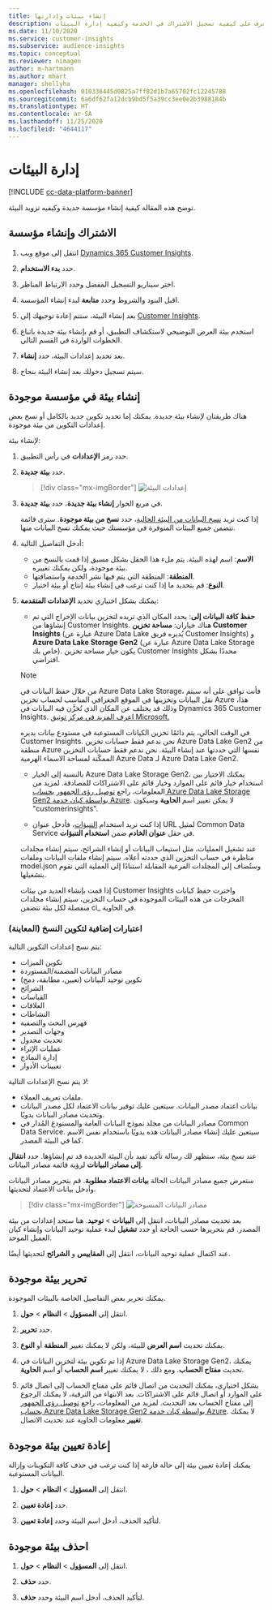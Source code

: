 ```yaml
---
title: إنشاء بيئات وإدارتها
description: تعرف على كيفية تسجيل الاشتراك في الخدمة وكيفية إدارة البيئات.
ms.date: 11/10/2020
ms.service: customer-insights
ms.subservice: audience-insights
ms.topic: conceptual
ms.reviewer: nimagen
author: m-hartmann
ms.author: mhart
manager: shellyha
ms.openlocfilehash: 010336445d0825a7ff82d1b7a65702fc12245788
ms.sourcegitcommit: 6a6df62fa12dcb9bd5f5a39cc3ee0e2b3988184b
ms.translationtype: HT
ms.contentlocale: ar-SA
ms.lasthandoff: 11/25/2020
ms.locfileid: "4644117"
---
```

# <a name="manage-environments"></a>إدارة البيئات

[!INCLUDE [cc-data-platform-banner](../includes/cc-data-platform-banner.md)]

توضح هذه المقالة كيفية إنشاء مؤسسة جديدة وكيفيه تزويد البيئة.

## <a name="sign-up-and-create-an-organization"></a>الاشتراك وإنشاء مؤسسة

1. انتقل إلى موقع ويب [Dynamics 365 Customer Insights](https://dynamics.microsoft.com/ai/customer-insights/).

2. حدد **بدء الاستخدام‬**.

3. اختر سيناريو التسجيل المفضل وحدد الارتباط المناظر.

4. اقبل البنود والشروط وحدد **متابعة** لبدء إنشاء المؤسسة.

5. بعد إنشاء البيئة، ستتم إعادة توجيهك إلى [Customer Insights](https://home.ci.ai.dynamics.com).

6. استخدم بيئة العرض التوضيحي لاستكشاف التطبيق، أو قم بإنشاء بيئة جديدة باتباع الخطوات الواردة في القسم التالي.

7. بعد تحديد إعدادات البيئة، حدد **إنشاء**.

8. سيتم تسجيل دخولك بعد إنشاء البيئة بنجاح.

## <a name="create-an-environment-in-an-existing-organization"></a>إنشاء بيئة في مؤسسة موجودة

هناك طريقتان لإنشاء بيئة جديدة. يمكنك إما تحديد تكوين جديد بالكامل أو نسخ بعض إعدادات التكوين من بيئة موجودة.

لإنشاء بيئة:

1. حدد رمز **الإعدادات** في رأس التطبيق.

1. حدد **بيئة جديدة**.

   > [!div class="mx-imgBorder"]
   > ![إعدادات البيئة](media/environment-settings-dialog.png)

1. في مربع الحوار **إنشاء بيئة جديدة**، حدد **بيئة جديدة**.

   إذا كنت تريد [نسخ البيانات من البيئة الحالية](#additional-considerations-for-copy-configuration-preview)، حدد **نسخ من بيئة موجودة**. سترى قائمة تتضمن جميع البيئات المتوفرة في مؤسستك حيث يمكنك نسخ البيانات منها.

1. أدخل التفاصيل التالية:
   - **الاسم**: اسم لهذه البيئة. يتم ملء هذا الحقل بشكل مسبق إذا قمت بالنسخ من بيئة موجودة، ولكن يمكنك تغييره.
   - **المنطقة**: المنطقة التي يتم فيها نشر الخدمة واستضافتها.
   - **النوع**: قم بتحديد ما إذا كنت ترغب في إنشاء بيئة إنتاج أو بيئة اختبار.

2. يمكنك بشكل اختياري تحديد **الإعدادات المتقدمة**:

   - **حفظ كافة البيانات إلى**: يحدد المكان الذي تريده لتخزين بيانات الإخراج التي تم إنشاؤها من Customer Insights. هناك خياران: **مساحة تخزين Customer Insights** (عبارة عن Azure Data Lake يُديره فريق Customer Insights) و **Azure Data Lake Storage Gen2** (عبارة عن Azure Data Lake Storage خاص بك). يكون خيار مساحة تخزين Customer Insights محددًا بشكل افتراضي.

   > [!NOTE]
   > من خلال حفظ البيانات في Azure Data Lake Storage، فأنت توافق على أنه سيتم نقل البيانات وتخزينها في الموقع الجغرافي المناسب لحساب تخزين Azure هذا، وذلك قد يختلف عن المكان الذي تُخزَّن فيه البيانات في Dynamics 365 Customer Insights. [اعرف المزيد في مركز توثيق Microsoft.](https://www.microsoft.com/trust-center)
   >
   > في الوقت الحالي، يتم دائمًا تخزين الكيانات المستوعبة في مستودع بيانات يديره Customer Insights.
   > نحن ندعم فقط حسابات تخزين Azure Data Lake Gen2 من منطقة Azure نفسها التي حددتها عند إنشاء البيئة.
   > نحن ندعم فقط حسابات التخزين الممكّنة لمساحة الاسماء الهرمية Azure Data لـ Azure Data Lake Gen2.

   - بالنسبة إلى الخيار Azure Data Lake Storage Gen2، يمكنك الاختيار بين استخدام خيار قائم على الموارد وخيار قائم على الاشتراكات للمصادقة. لمزيد من المعلومات، راجع [توصيل رؤى الجمهور بحساب Azure Data Lake Storage Gen2 بواسطة كيان خدمة Azure](connect-service-principal.md). لا يمكن تغيير اسم **الحاوية** وسيكون "customerinsights".
   
   - إذا كنت تريد استخدام [التنبؤات](predictions.md)، فأدخل عنوان URL لمثيل Common Data Service في حقل **عنوان الخادم** ضمن **استخدام التنبؤات**.

   عند تشغيل العمليات، مثل استيعاب البيانات أو إنشاء الشرائح، سيتم إنشاء مجلدات مناظرة في حساب التخزين الذي حددته أعلاه. سيتم إنشاء ملفات البيانات وملفات model.json وستُضاف إلى المجلدات الفرعية المقابلة استنادًا إلى العملية التي تقوم بتشغيلها.

   إذا قمت بإنشاء العديد من بيئات Customer Insights واخترت حفظ كيانات المخرجات من هذه البيئات الموجودة في حساب التخزين، سيتم إنشاء مجلدات منفصلة لكل بيئة تتضمن ci_<environmentid> في الحاوية.

### <a name="additional-considerations-for-copy-configuration-preview"></a>اعتبارات إضافية لتكوين النسخ (المعاينة)

يتم نسخ إعدادات التكوين التالية:

- تكوين الميزات
- مصادر البيانات المضمنة/المستوردة
- تكوين توحيد البيانات (تعيين، مطابقة، دمج)
- الشرائح
- القياسات
- العلاقات
- النشاطات
- فهرس البحث والتصفية
- وجهات التصدير
- تحديث مجدول
- عمليات الإثراء
- إدارة النماذج
- تعيينات الأدوار

*لا* يتم نسخ الإعدادات التالية:

- ملفات تعريف العملاء.
- بيانات اعتماد مصدر البيانات. سيتعين عليك توفير بيانات الاعتماد لكل مصدر البيانات وتحديث مصادر البيانات يدويًا.
- مصادر البيانات من مجلد نموذج البيانات العامة والمستودع المُدار في Common Data Service. سيتعين عليك إنشاء مصادر البيانات هذه يدويًا باستخدام نفس الاسم كما في البيئة المصدر.

عند نسخ بيئة، ستظهر لك رسالة تأكيد تفيد بأن البيئة الجديدة قد تم إنشاؤها. حدد **انتقال إلى مصادر البيانات** لرؤية قائمة مصادر البيانات.

ستعرض جميع مصادر البيانات الحالة **بيانات الاعتماد مطلوبة**. قم بتحرير مصادر البيانات وأدخل بيانات الاعتماد لتحديثها.

> [!div class="mx-imgBorder"]
> ![مصادر البيانات المنسوخة](media/data-sources-copied.png)

بعد تحديث مصادر البيانات، انتقل إلى **البيانات** > **توحيد**. هنا ستجد إعدادات من بيئة المصدر. قم بتحريرها حسب الحاجة أو حدد **تشغيل** لبدء عملية توحيد البيانات وإنشاء كيان العميل الموحد.

عند اكتمال عملية توحيد البيانات، انتقل إلى **المقاييس** و **الشرائح** لتحديثها أيضًا.

## <a name="edit-an-existing-environment"></a>تحرير بيئة موجودة

يمكنك تحرير بعض التفاصيل الخاصة بالبيئات الموجودة.

1. انتقل إلى **المسؤول** > **النظام** > **حول**.

2. حدد **تحرير**.

3. يمكنك تحديث **اسم العرض** للبيئة، ولكن لا يمكنك تغيير **المنطقة** أو **النوع**.

4. إذا تم تكوين بيئة لتخزين البيانات في Azure Data Lake Storage Gen2، يمكنك تحديث **مفتاح الحساب**. ومع ذلك ، لا يمكنك تغيير **اسم الحساب** أو اسم **الحاوية**.

5. بشكل اختياري، يمكنك التحديث من اتصال قائم على مفتاح الحساب إلى اتصال قائم على الموارد أو اتصال قائم على الاشتراكات. بعد الانتهاء من الترقية، لا يمكنك الرجوع إلى مفتاح الحساب بعد التحديث. لمزيد من المعلومات، راجع [توصيل رؤى الجمهور بحساب Azure Data Lake Storage Gen2 بواسطة كيان خدمة Azure](connect-service-principal.md). لا يمكنك **تغيير** معلومات الحاوية عند تحديث الاتصال.

## <a name="reset-an-existing-environment"></a>إعادة تعيين بيئة موجودة

يمكنك إعادة تعيين بيئة إلى حالة فارغة إذا كنت ترغب في حذف كافة التكوينات وإزالة البيانات المستوعبة.

1.  انتقل إلى **المسؤول** > **النظام** > **حول**.

2.  حدد **إعادة تعيين**. 

3.  لتأكيد الحذف، أدخل اسم البيئة وحدد **إعادة تعيين**.


## <a name="delete-an-existing-environment"></a>احذف بيئة موجودة

1. انتقل إلى **المسؤول** > **النظام** > **حول**.

1. حدد **حذف**.

1. لتأكيد الحذف، أدخل اسم البيئة وحدد **حذف**.

